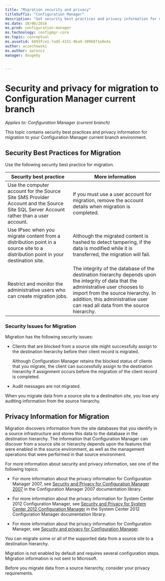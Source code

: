 ```yaml
---
title: "Migration security and privacy"
titleSuffix: "Configuration Manager"
description: "Get security best practices and privacy information for migration to your Configuration Manager current branch environment."
ms.date: 10/06/2016
ms.prod: configuration-manager
ms.technology: configmgr-core
ms.topic: conceptual
ms.assetid: 6893fce1-7ad5-4151-9ba9-3096871e8e4a
author: aczechowski
ms.author: aaroncz
manager: dougeby


---
```

# Security and privacy for migration to Configuration Manager current branch

*Applies to: Configuration Manager (current branch)*

This topic contains security best practices and privacy information for migration to your Configuration Manager current branch environment.  

## Security Best Practices for Migration  
 Use the following security best practice for migration.  

|Security best practice|More information|  
|----------------------------|----------------------|  
|Use the computer account for the Source Site SMS Provider Account and the Source Site SQL Server Account rather than a user account.|If you must use a user account for migration, remove the account details when migration is completed.|  
|Use IPsec when you migrate content from a distribution point in a source site to a distribution point in your destination site.|Although the migrated content is hashed to detect tampering, if the data is modified while it is transferred, the migration will fail.|  
|Restrict and monitor the administrative users who can create migration jobs.|The integrity of the database of the destination hierarchy depends upon the integrity of data that the administrative user chooses to import from the source hierarchy. In addition, this administrative user can read all data from the source hierarchy.|  

### Security Issues for Migration  
Migration has the following security issues:  

-   Clients that are blocked from a source site might successfully assign to the destination hierarchy before their client record is migrated.  

     Although Configuration Manager retains the blocked status of clients that you migrate, the client can successfully assign to the destination hierarchy if assignment occurs before the migration of the client record is completed.  

-   Audit messages are not migrated.  

When you migrate data from a source site to a destination site, you lose any auditing information from the source hierarchy.  

## Privacy Information for Migration  
 Migration discovers information from the site databases that you identify in a source infrastructure and stores this data to the database in the destination hierarchy. The information that Configuration Manager can discover from a source site or hierarchy depends upon the features that were enabled in the source environment, as well as the management operations that were performed in that source environment.  

 For more information about security and privacy information, see one of the following topics:  

-   For more information about the privacy information for Configuration Manager 2007, see [Security and Privacy for Configuration Manager 2007](https://go.microsoft.com/fwlink/p/?LinkId=216450) in the Configuration Manager 2007 documentation library.  

-   For more information about the privacy information for System Center 2012 Configuration Manager, see  [Security and Privacy for System Center 2012 Configuration Manager](https://technet.microsoft.com/library/gg682033.aspx) in the System Center 2012 Configuration Manager documentation library.  

-   For more information about the privacy information for Configuration Manager, see [Security and privacy for Configuration Manager](../../core/plan-design/security/security-and-privacy.md).  

You can migrate some or all of the supported data from a source site to a destination hierarchy.  

Migration is not enabled by default and requires several configuration steps. Migration information is not sent to Microsoft.  

Before you migrate data from a source hierarchy, consider your privacy requirements.  
